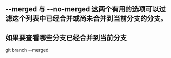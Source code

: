 
##  --merged 与 --no-merged 这两个有用的选项可以过滤这个列表中已经合并或尚未合并到当前分支的分支。 


## 如果要查看哪些分支已经合并到当前分支
git branch --merged

